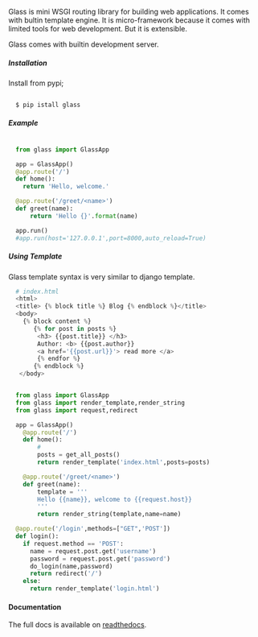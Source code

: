 Glass is mini WSGI routing library for building web applications.
It comes with bultin template engine. It is micro-framework because it comes with limited tools for web development. But it is extensible.

Glass  comes with builtin development server.

##### Installation
 Install from pypi;
```bash

  $ pip istall glass

```

#####  Example

```py

  from glass import GlassApp

  app = GlassApp()
  @app.route('/')
  def home():
  	return 'Hello, welcome.'

  @app.route('/greet/<name>')
  def greet(name):
  	  return 'Hello {}'.format(name)

  app.run()
  #app.run(host='127.0.0.1',port=8000,auto_reload=True)

```

##### Using Template
Glass template syntax is very similar to django template.


```py
  # index.html
  <html>
  <title> {% block title %} Blog {% endblock %}</title>
  <body>
    {% block content %}
       {% for post in posts %}
        <h3> {{post.title}} </h3>
        Author: <b> {{post.author}}
        <a href='{{post.url}}'> read more </a>
        {% endfor %}
       {% endblock %}
   </body>


```

```py

  from glass import GlassApp
  from glass import render_template,render_string
  from glass import request,redirect

  app = GlassApp()
	@app.route('/')
	def home():
		#
		posts = get_all_posts()
		return render_template('index.html',posts=posts)

	@app.route('/greet/<name>')
	def greet(name):
		template = '''
		Hello {{name}}, welcome to {{request.host}}
		'''
		return render_string(template,name=name)

  @app.route('/login',methods=["GET",'POST'])
  def login():
    if request.method == 'POST':
      name = request.post.get('username')
      password = request.post.get('password')
      do_login(name,password)
      return redirect('/')
    else:
      return render_template('login.html')

```
#### Documentation

The full docs is available on [readthedocs](https://glass.readthedocs.io).